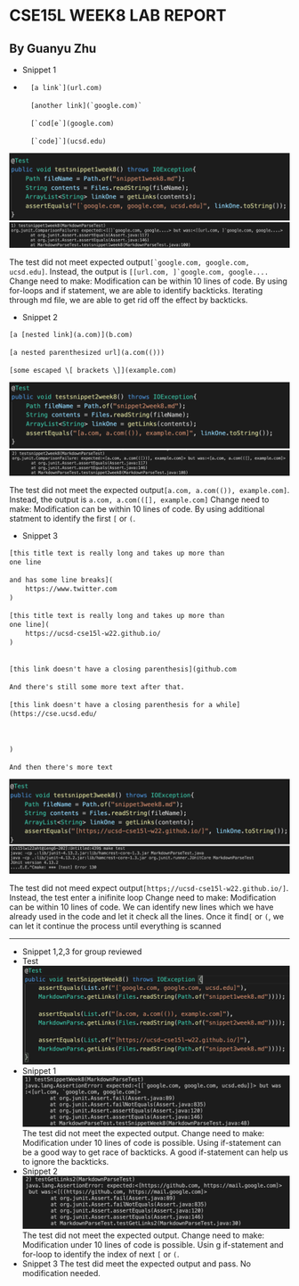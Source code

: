 # CSE15L WEEK8 LAB REPORT
## By Guanyu Zhu 

- Snippet 1
- ```
    [a link`](url.com)

    [another link](`google.com)`

    [`cod[e`](google.com)

    [`code]`](ucsd.edu)   
    ```

![imgae](MygroupJunit1.png)
![imgae](Mygrouptest1.png)

The test did not meet expected output```[`google.com, google.com, ucsd.edu]```. Instead, the output is ```[[url.com, ]`google.com, google....```
Change need to make: Modification can be within 10 lines of code. By using for-loops and if statement, we are able to identify backticks.
Iterating through md file, we are able to get rid off the effect by backticks.

- Snippet 2

```
[a [nested link](a.com)](b.com)

[a nested parenthesized url](a.com(()))

[some escaped \[ brackets \]](example.com)
```

![imgae](MygroupJunit2.png)
![imgae](Mygrouptest2.png)

The test did not meet the expected output```[a.com, a.com(()), example.com]```. Instead, the output is ```a.com, a.com(([], example.com]```
Change need to make: Modification can be within 10 lines of code. By using additional statment to identify the first ```[``` or ```(```. 

- Snippet 3

```
[this title text is really long and takes up more than 
one line

and has some line breaks](
    https://www.twitter.com
)

[this title text is really long and takes up more than 
one line](
    https://ucsd-cse15l-w22.github.io/
)


[this link doesn't have a closing parenthesis](github.com

And there's still some more text after that.

[this link doesn't have a closing parenthesis for a while](https://cse.ucsd.edu/



)

And then there's more text
```
![imgae](MygroupJunit3.png)
![imgae](Mygrouptest3.png)

The test did not meed expect output```[https;//ucsd-cse15l-w22.github.io/]```. Instead, the test enter a inifinite loop
Change need to make: Modification can be within 10 lines of code. We can identify new lines which we have already used in the code and let it check all the lines. Once it find```[``` or ```(```, we can let it continue the process until everything is scanned

---
- Snippet 1,2,3 for group reviewed
- Test
![image](reviewJunit.png)
- Snippet 1
![image](reviewtest1.png)
The test did not meet the expected output.
Change need to make: Modification under 10 lines of code is possible. Using if-statement can be a good way to get race of backticks. A good if-statement can help us to ignore the backticks.
- Snippet 2
![image](reviewtest2.png)
The test did not meet the expected output.
Change need to make: Modification under 10 lines of code is possible. Usin g if-statement and for-loop to identify the index of next ```[``` or ```(```. 
- Snippet 3
The test did meet the expected output and pass. No modification needed.
